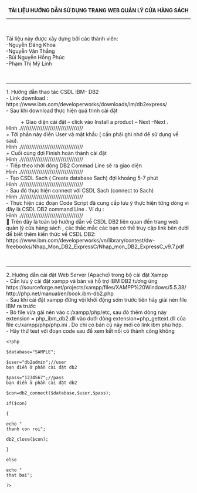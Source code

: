 <center><b>TÀI LIỆU HƯỚNG DẪN SỬ DỤNG TRANG WEB QUẢN LÝ CỬA HÀNG SÁCH</b></center>
<hr/></br>
<p>Tài liệu này được xây dựng bởi các thành viên:</br>
                      -Nguyễn Đăng Khoa</br>
                      -Nguyễn Văn Thắng</br>
                      -Bùi Nguyễn Hồng Phúc</br>
 	                    -Phạm Thị Mỹ Linh</p></br>
<hr/>
<p><h>1.	Hướng dẫn thao tác CSDL  IBM- DB2</h><br/>
-	Link download : </br>
<link>https://www.ibm.com/developerworks/downloads/im/db2express/</link><br/>
-	Sau khi download thực hiện quá trình cài đặt <br/>
<dd>+ Giao diện cài đặt – click vào Install a product – Next –Next .</dd>
Hình .//////////////////////////////////<br/>
+ Tới phần này điền User và mật khẩu ( cần phải ghi nhớ để sử dụng về sau).<br/>
Hình .//////////////////////////////////<br/>
+ Cuối cùng đợi Finish hoàn thành cài đặt<br/>
Hình .//////////////////////////////////<br/>
-	Tiếp theo khởi động DB2 Commad Line sẽ ra giao diện </br>
Hình .//////////////////////////////////<br/>
-	Tạo CSDL Sach ( Create database Sach) đợi khoảng 5-7 phút<br/>
Hình .//////////////////////////////////<br/>
-	Sau đó thực hiện connect với CSDL Sach (connect to Sach)<br/>
Hình .//////////////////////////////////<br/>
-	Thực hiện các đoạn Code Script đã cung cấp lưu ý thực hiện từng dòng vì đây là CSDL DB2 command Line  . Ví dụ :<br/>
Hình .//////////////////////////////////<br/>
	Trên đây là toàn bộ hướng dẫn về CSDL DB2 liên quan đến trang web quản lý cửa hàng sách , các thắc mắc các bạn có thể truy cập link bên dưới để biết thêm kiến thức về CSDL DB2:<br/>
<link>https://www.ibm.com/developerworks/vn/library/contest/dw-freebooks/Nhap_Mon_DB2_ExpressC/Nhap_mon_DB2_ExpressC_v9.7.pdf </link>


</p><br/>
<hr/>
<p>
<h>2.	Hướng dẫn cài đặt Web Server (Apache) trong bộ cài đặt Xampp</h><br/>
-	Cần lưu ý cài đặt xampp và bản vá hỗ trợ IBM DB2 tương ứng <br/>
<link>https://sourceforge.net/projects/xampp/files/XAMPP%20Windows/5.5.38/ </link><br/>
<link>http://php.net/manual/en/book.ibm-db2.php  </link><br/>
-	Sau khi cài đặt xampp đừng vội khởi động sớm trước tiên hãy giải nén file IBM ra trước<br/>
-	Bỏ file vừa gải nén vào c:/xampp/php/etc,  sau đó thêm dòng này extension = php_ibm_db2.dll vào dưới dòng extension=php_gettext.dll của file c:/xampp/php/php.ini . Do chỉ có bản cũ này mới có link ibm phù hợp.<br/>
-	Hãy thử test với đoạn code sau để xem kết nối có thành công không<br/>
<table>



 
  
 
 
  
  
  
   
    
    
    <?php

    $database="SAMPLE";

    $user="db2admin";//user
    bạn điền ở phần cài đặt db2

    $pass="1234567";//pass
    bạn điền ở phần cài đặt db2

    $con=db2_connect($database,$user,$pass);

    if($con)

    {

    echo "
    thanh con roi";

    db2_close($con);

    }

    else

    echo "
    that bai";

    ?>

      

     

     

     

     

    
                  

     

    

    
   
  
   
 


</table>


</p>

